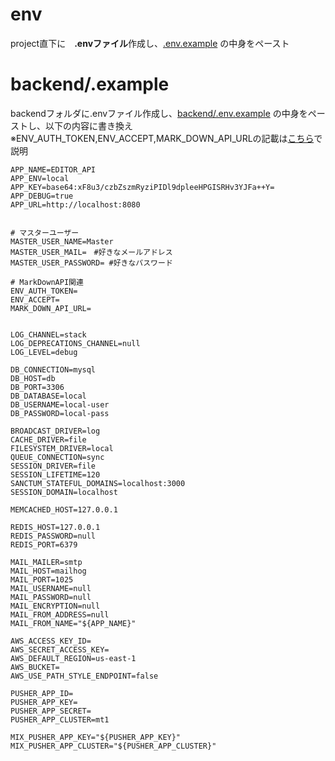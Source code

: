 # env
project直下に　**.envファイル**作成し、[.env.example](.env.example) の中身をペースト

# backend/.example
backendフォルダに.envファイル作成し、[backend/.env.example](backend/.env.example) の中身をペーストし、以下の内容に書き換え
※ENV_AUTH_TOKEN,ENV_ACCEPT,MARK_DOWN_API_URLの記載は[こちら](/reference/MarkDownAPI.md)で説明

```
APP_NAME=EDITOR_API
APP_ENV=local
APP_KEY=base64:xF8u3/czbZszmRyziPIDl9dpleeHPGISRHv3YJFa++Y=
APP_DEBUG=true
APP_URL=http://localhost:8080


# マスターユーザー
MASTER_USER_NAME=Master
MASTER_USER_MAIL=　#好きなメールアドレス
MASTER_USER_PASSWORD= #好きなパスワード

# MarkDownAPI関連
ENV_AUTH_TOKEN=
ENV_ACCEPT=
MARK_DOWN_API_URL=


LOG_CHANNEL=stack
LOG_DEPRECATIONS_CHANNEL=null
LOG_LEVEL=debug

DB_CONNECTION=mysql
DB_HOST=db
DB_PORT=3306
DB_DATABASE=local
DB_USERNAME=local-user
DB_PASSWORD=local-pass

BROADCAST_DRIVER=log
CACHE_DRIVER=file
FILESYSTEM_DRIVER=local
QUEUE_CONNECTION=sync
SESSION_DRIVER=file
SESSION_LIFETIME=120
SANCTUM_STATEFUL_DOMAINS=localhost:3000
SESSION_DOMAIN=localhost

MEMCACHED_HOST=127.0.0.1

REDIS_HOST=127.0.0.1
REDIS_PASSWORD=null
REDIS_PORT=6379

MAIL_MAILER=smtp
MAIL_HOST=mailhog
MAIL_PORT=1025
MAIL_USERNAME=null
MAIL_PASSWORD=null
MAIL_ENCRYPTION=null
MAIL_FROM_ADDRESS=null
MAIL_FROM_NAME="${APP_NAME}"

AWS_ACCESS_KEY_ID=
AWS_SECRET_ACCESS_KEY=
AWS_DEFAULT_REGION=us-east-1
AWS_BUCKET=
AWS_USE_PATH_STYLE_ENDPOINT=false

PUSHER_APP_ID=
PUSHER_APP_KEY=
PUSHER_APP_SECRET=
PUSHER_APP_CLUSTER=mt1

MIX_PUSHER_APP_KEY="${PUSHER_APP_KEY}"
MIX_PUSHER_APP_CLUSTER="${PUSHER_APP_CLUSTER}"
```
